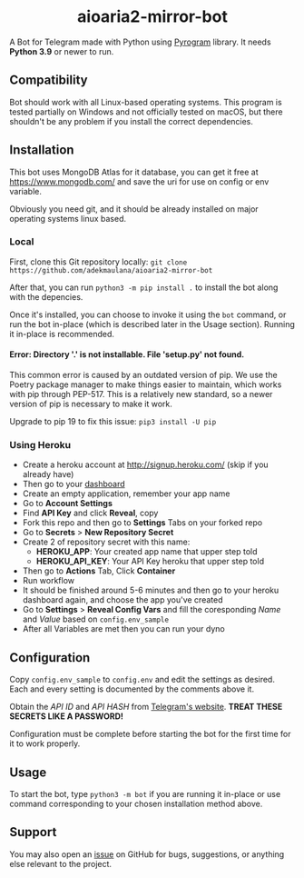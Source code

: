 <h1 align="center">aioaria2-mirror-bot</h1>

A Bot for Telegram made with Python using [Pyrogram](https://github.com/pyrogram/pyrogram) library.
It needs **Python 3.9** or newer to run.

## Compatibility

Bot should work with all Linux-based operating systems. This program is tested partially on Windows and not officially tested on macOS, but there shouldn't be any problem if you install the correct dependencies.

## Installation

This bot uses MongoDB Atlas for it database, you can get it free at <https://www.mongodb.com/> and save the uri for use on config or env variable.

Obviously you need git, and it should be already installed on major operating systems linux based.

### Local

First, clone this Git repository locally: `git clone https://github.com/adekmaulana/aioaria2-mirror-bot`

After that, you can run `python3 -m pip install .` to install the bot along with the depencies.

Once it's installed, you can choose to invoke it using the `bot` command, or run the bot in-place (which is described later in the Usage section). Running it in-place is recommended.

#### Error: Directory '.' is not installable. File 'setup.py' not found.

This common error is caused by an outdated version of pip. We use the Poetry package manager to make things easier to maintain, which works with pip through PEP-517. This is a relatively new standard, so a newer version of pip is necessary to make it work.

Upgrade to pip 19 to fix this issue: `pip3 install -U pip`

### Using Heroku

- Create a heroku account at <http://signup.heroku.com/> (skip if you already have)
- Then go to your [dashboard](https://dashboard.heroku.com/apps)
- Create an empty application, remember your app name
- Go to **Account Settings**
- Find **API Key** and click **Reveal**, copy
- Fork this repo and then go to **Settings** Tabs on your forked repo
- Go to **Secrets** > **New Repository Secret**
- Create 2 of repository secret with this name:
  - **HEROKU_APP**: Your created app name that upper step told
  - **HEROKU_API_KEY**: Your API Key heroku that upper step told
- Then go to **Actions** Tab, Click **Container**
- Run workflow
- It should be finished around 5-6 minutes and then go to your heroku dashboard again, and choose the app you've created
- Go to **Settings** > **Reveal Config Vars** and fill the coresponding _Name_ and _Value_ based on `config.env_sample`
- After all Variables are met then you can run your dyno

## Configuration

Copy `config.env_sample` to `config.env` and edit the settings as desired. Each and every setting is documented by the comments above it.

Obtain the _API ID_ and _API HASH_ from [Telegram's website](https://my.telegram.org/apps). **TREAT THESE SECRETS LIKE A PASSWORD!**

Configuration must be complete before starting the bot for the first time for it to work properly.

## Usage

To start the bot, type `python3 -m bot` if you are running it in-place or use command corresponding to your chosen installation method above.

## Support

You may also open an [issue](https://github.com/adekmaulana/aioaria2-mirror-bot/issues) on GitHub for bugs, suggestions, or anything else relevant to the project.
